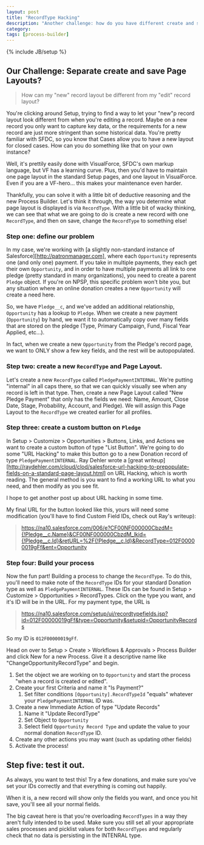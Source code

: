```yaml
---
layout: post
title: "RecordType Hacking"
description: "Another challenge: how do you have different create and save layouts?"
category: 
tags: [process-builder]
---
```

{% include JB/setup %}

## Our Challenge: Separate create and save Page Layouts?
> How can my "new" record layout be different from my "edit" record layout?

You're clicking around Setup, trying to find a way to let your "new"p record layout look different from when you're editing a record. Maybe on a new record you only want to capture key data, or the requirements for a new record are just more stringent than some historical data. You're pretty familiar with SFDC, so you know that Cases allow you to have a new layout for closed cases. How can you do something like that on your own instance?

Well, it's prettily easily done with VisualForce, SFDC's own markup language, but VF has a  learning curve. Plus, then you'd have to maintain one page layout in the standard Setup pages, and one layout in VisualForce. Even if you are a VF-hero... this makes your maintenance even harder.

Thankfully, you can solve it with a little bit of deductive reasoning and the new Process Builder. Let's think it through, the way you determine what page layout is displayed is via `RecordType`. With a little bit of wacky thinking, we can see that what we are going to do is create a new record with one `RecordType`, and then on save, change the `RecordType` to something else!

### Step one: define our problem

In my case, we're working with [a slightly non-standard instance of Salesforce][http://patronmanager.com], where each `Opportunity` represents one (and only one) payment. If you take in multiple payments, they each get their own `Opportunity`, and in order to have multiple payments all link to one pledge (pretty standard in many organizations), you need to create a parent `Pledge` object. If you're on NPSP, this specific problem won't bite you, but any situation where an online donation creates a new `Opportunity` will create a need here.

So, we have `Pledge__c`, and we've added an additional relationship, `Opportunity` has a lookup to `Pledge`. When we create a new payment (`Opportunity`) by hand, we want it to automatically copy over many fields that are stored on the pledge (Type, Primary Campaign, Fund, Fiscal Year Applied, etc...). 

In fact, when we create a new `Opportunity` from the Pledge's record page, we want to ONLY show a few key fields, and the rest will be autopopulated.

### Step two: create a new `RecordType` and Page Layout.

Let's create a new `RecordType` called `PledgePaymentINTERNAL`. We're putting "internal" in all caps there, so that we can quickly visually see when any record is left in that type.  Then, create a new Page Layout called "New Pledge Payment" that only has the fields we need: Name, Amount, Close Date, Stage, Probability, Account, and Pledge). We will assign this Page Layout to the `RecordType` we created earlier for all profiles.

### Step three: create a custom button on `Pledge`

In Setup > Customize > Opportunities > Buttons, Links, and Actions we want to create a custom button of type "List Button". We're going to do some "URL Hacking" to make this button go to a new Donation record of type `PledgePaymentINTERNAL`. Ray Dehler wrote a [great writeup][http://raydehler.com/cloud/clod/salesforce-url-hacking-to-prepopulate-fields-on-a-standard-page-layout.html] on URL Hacking, which is worth reading. The general method is you want to find a working URL to what you need, and then modify as you see fit.

I hope to get another post up about URL hacking in some time.

My final URL for the button looked like this, yours will need some modification (you'll have to find Custom Field IDs, check out Ray's writeup):
> https://na10.salesforce.com/006/e?CF00NF000000CbzdM={!Pledge__c.Name}&CF00NF000000CbzdM_lkid={!Pledge__c.Id}&retURL=%2F{!Pledge__c.Id}&RecordType=012F00000019gFf&ent=Opportunity

### Step four: Build your process

Now the fun part! Building a process to change the `RecordType`. To do this, you'll need to make note of the `RecordType` IDs for your standard Donation type as well as  `PledgePaymentINTERNAL`. These IDs can be found in Setup > Customize > Opportunities > RecordTypes. Click on the type you want, and it's ID will be in the URL. For my payment type, the URL is

> https://na10.salesforce.com/setup/ui/recordtypefields.jsp?id=012F00000019gFf&type=Opportunity&setupid=OpportunityRecords

So my ID is `012F00000019gFf`.

Head on over to Setup > Create > Workflows & Approvals > Process Builder and click New for a new Process. Give it a descriptive name like "ChangeOpportunityRecordType" and begin.

1. Set the object we are working on to `Opportunity` and start the process "when a record is created or edited".
2. Create your first Criteria and name it "Is Payment?"
   1. Set filter conditions `[Opportunity].RecordTypeId` "equals" whatever your `PledgePaymentINTERNAL` ID was.
3. Create a new Immediate Action of type "Update Records"
   1. Name it "Update RecordType"
   2. Set Object to `Opportunity`
   3. Select field `Opportunity Record Type` and update the value to your normal donation `RecordType` ID.
4. Create any other actions you may want (such as updating other fields)
5. Activate the process!

## Step five: test it out.

As always, you want to test this! Try a few donations, and make sure you've set your IDs correctly and that everything is coming out happily.

When it is, a new record will show only the fields you want, and once you hit save, you'll see all your normal fields.

The big caveat here is that you're overloading `RecordTypes` in a way they aren't fully intended to be used. Make sure you still set all your appropriate sales processes and picklist values for both `RecordTypes` and regularly check that no data is persisting in the INTENRAL type.    



